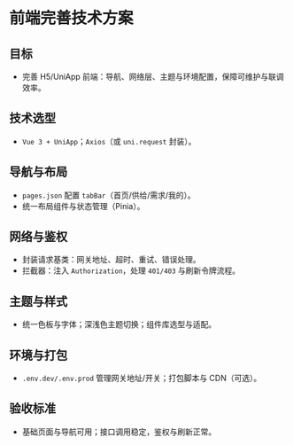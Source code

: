 # 前端完善技术方案

## 目标
- 完善 H5/UniApp 前端：导航、网络层、主题与环境配置，保障可维护与联调效率。

## 技术选型
- `Vue 3 + UniApp`；`Axios`（或 `uni.request` 封装）。

## 导航与布局
- `pages.json` 配置 `tabBar`（首页/供给/需求/我的）。
- 统一布局组件与状态管理（Pinia）。

## 网络与鉴权
- 封装请求基类：网关地址、超时、重试、错误处理。
- 拦截器：注入 `Authorization`，处理 `401/403` 与刷新令牌流程。

## 主题与样式
- 统一色板与字体；深浅色主题切换；组件库选型与适配。

## 环境与打包
- `.env.dev/.env.prod` 管理网关地址/开关；打包脚本与 CDN（可选）。

## 验收标准
- 基础页面与导航可用；接口调用稳定，鉴权与刷新正常。